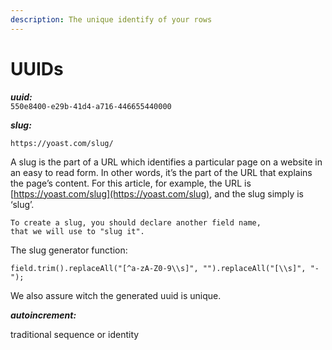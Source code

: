 ```yaml
---
description: The unique identify of your rows
---
```


# UUIDs

_**uuid:**_  
`550e8400-e29b-41d4-a716-446655440000`

_**slug:**_

```text
https://yoast.com/slug/
```

A slug is the part of a URL which identifies a particular page on a website in an easy to read form. In other words, it’s the part of the URL that explains the page’s content. For this article, for example, the URL is [https://yoast.com/slug](https://yoast.com/slug), and the slug simply is ‘slug’.

```text
To create a slug, you should declare another field name, 
that we will use to "slug it". 
```

The slug generator function:

```text
field.trim().replaceAll("[^a-zA-Z0-9\\s]", "").replaceAll("[\\s]", "-");
```

 We also assure witch the generated uuid is unique.

_**autoincrement:**_

traditional sequence or identity


